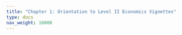 ```yaml
---
title: "Chapter 1: Orientation to Level II Economics Vignettes"
type: docs
nav_weight: 10000
---
```

